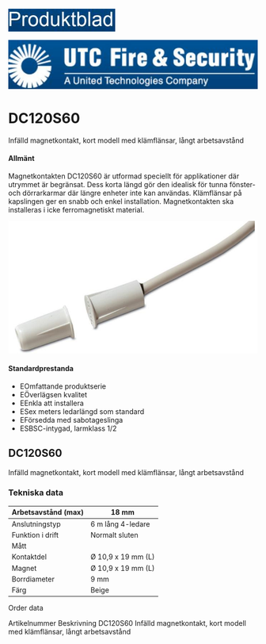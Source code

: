 ![](_page_0_Picture_0.jpeg)

![](_page_0_Picture_1.jpeg)

# DC120S60

Infälld magnetkontakt, kort modell med klämflänsar, långt arbetsavstånd

#### Allmänt

Magnetkontakten DC120S60 är utformad speciellt för applikationer där utrymmet är begränsat. Dess korta längd gör den idealisk för tunna fönster- och dörrarkarmar där längre enheter inte kan användas. Klämflänsar på kapslingen ger en snabb och enkel installation. Magnetkontakten ska installeras i icke ferromagnetiskt material.

![](_page_0_Picture_6.jpeg)

#### Standardprestanda

- EOmfattande produktserie
- EÖverlägsen kvalitet
- EEnkla att installera
- ESex meters ledarlängd som standard
- EFörsedda med sabotageslinga
- ESBSC-intygad, larmklass 1/2

## DC120S60

Infälld magnetkontakt, kort modell med klämflänsar, långt arbetsavstånd

### Tekniska data

| Arbetsavstånd (max) | 18 mm              |
|---------------------|--------------------|
| Anslutningstyp      | 6 m lång 4-ledare  |
| Funktion i drift    | Normalt sluten     |
| Mått                |                    |
| Kontaktdel          | Ø 10,9 x 19 mm (L) |
| Magnet              | Ø 10,9 x 19 mm (L) |
| Borrdiameter        | 9 mm               |
| Färg                | Beige              |

Order data

Artikelnummer Beskrivning DC120S60 Infälld magnetkontakt, kort modell med klämflänsar, långt arbetsavstånd